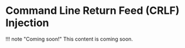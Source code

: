 # Command Line Return Feed (CRLF) Injection

!!! note "Coming soon!"
    This content is coming soon.